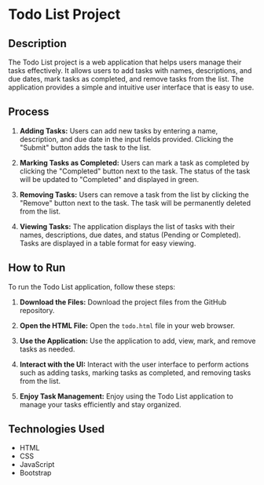 # Todo List Project

## Description

The Todo List project is a web application that helps users manage their tasks effectively. It allows users to add tasks with names, descriptions, and due dates, mark tasks as completed, and remove tasks from the list. The application provides a simple and intuitive user interface that is easy to use.

## Process

1. **Adding Tasks:** Users can add new tasks by entering a name, description, and due date in the input fields provided. Clicking the "Submit" button adds the task to the list.

2. **Marking Tasks as Completed:** Users can mark a task as completed by clicking the "Completed" button next to the task. The status of the task will be updated to "Completed" and displayed in green.

3. **Removing Tasks:** Users can remove a task from the list by clicking the "Remove" button next to the task. The task will be permanently deleted from the list.

4. **Viewing Tasks:** The application displays the list of tasks with their names, descriptions, due dates, and status (Pending or Completed). Tasks are displayed in a table format for easy viewing.

## How to Run

To run the Todo List application, follow these steps:

1. **Download the Files:** Download the project files from the GitHub repository.

2. **Open the HTML File:** Open the `todo.html` file in your web browser.

3. **Use the Application:** Use the application to add, view, mark, and remove tasks as needed.

4. **Interact with the UI:** Interact with the user interface to perform actions such as adding tasks, marking tasks as completed, and removing tasks from the list.

5. **Enjoy Task Management:** Enjoy using the Todo List application to manage your tasks efficiently and stay organized.

## Technologies Used

- HTML
- CSS
- JavaScript
- Bootstrap
